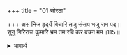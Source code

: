 +++
title = "01 सोरठा"

+++
अस निज हृदयँ बिचारि तजु संसय भजु राम पद।  
सुनु गिरिराज कुमारि भ्रम तम रबि कर बचन मम॥115॥  

<details><summary>भावार्थ</summary>

अपने हृदय में ऐसा विचार कर सन्देह छोड दो और श्री रामचन्द्रजी के चरणों को भजो। हे पार्वती! भ्रम रूपी अन्धकार के नाश करने के लिए सूर्य की किरणों के समान मेरे वचनों को सुनो!॥115॥  
</details>



